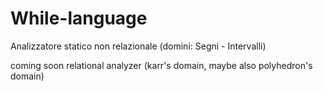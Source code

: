 # While-language
Analizzatore statico non relazionale (domini: Segni - Intervalli)

coming soon relational analyzer (karr's domain, maybe also polyhedron's domain)
